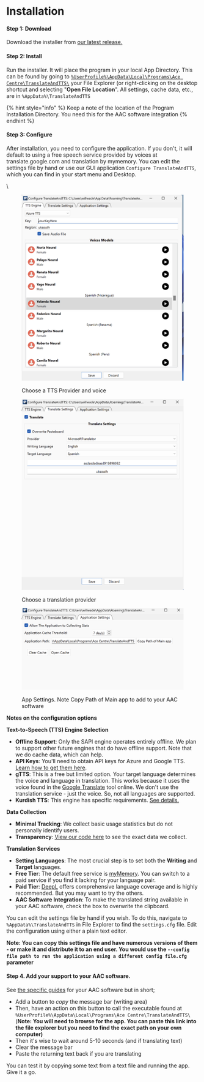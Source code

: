 # Installation

#### Step 1: Download

Download the installer from [our latest release.](https://github.com/AceCentre/AACSpeakHelper/releases/latest/download/AACSpeakHelper.exe)

#### Step 2: Install

Run the installer. It will place the program in your local App Directory. This can be found by going to [`%UserProfile%\AppData\Local\Programs\Ace Centre\TranslateAndTTS\`](file:///%UserProfile%/AppData/Local/Programs/TranslateAndTTS) your File Explorer (or right-clicking on the desktop shortcut and selecting "**Open File Location**". All settings, cache data, etc., are in `%AppData%\TranslateAndTTS`

{% hint style="info" %}
Keep a note of the location of the Program Installation Directory. You need this for the AAC software integration
{% endhint %}

#### Step 3: Configure

After installation, you need to configure the application. If you don't, it will default to using a free speech service provided by voices at translate.google.com and translation by mymemory. You can edit the settings file by hand or use our GUI application `Configure TranslateAndTTS`, which you can find in your start menu and Desktop.

\


<figure><img src=".gitbook/assets/Screenshot 2023-10-20 at 17.26.52.png" alt=""><figcaption><p>Choose a TTS Provider and voice</p></figcaption></figure>

<figure><img src=".gitbook/assets/Screenshot 2023-10-20 at 17.26.59 (2).png" alt=""><figcaption><p>Choose a translation provider</p></figcaption></figure>

<figure><img src=".gitbook/assets/App Settings.png" alt=""><figcaption><p>App Settings. Note Copy Path of Main app to add to your AAC software</p></figcaption></figure>

**Notes on the configuration options**

**Text-to-Speech (TTS) Engine Selection**

* **Offline Support**: Only the SAPI engine operates entirely offline. We plan to support other future engines that do have offline support. Note that we do cache data, which can help.&#x20;
* **API Keys**: You'll need to obtain API keys for Azure and Google TTS. [Learn how to get them here](getting-keys-for-azure-or-google.md).
* **gTTS**: This is a free but limited option. Your target language determines the voice and language in translation. This works because it uses the voice found in the [Google Translate](https://translate.google.com) tool online. We don't use the translation service - just the voice. So, not all languages are supported.
* **Kurdish TTS**: This engine has specific requirements. [See details.](specific-notes-on-kurdish-tts.md)

**Data Collection**

* **Minimal Tracking**: We collect basic usage statistics but do not personally identify users.
* **Transparency**: [View our code here](https://github.com/AceCentre/TranslateAndTTS/blob/05e1f68e287ef5a653aaeb2e21d2e89f4f7a3d85/utils.py#L271) to see the exact data we collect.

**Translation Services**

* **Setting Languages**: The most crucial step is to set both the **Writing** and **Target** languages.
* **Free Tier**: The default free service is [myMemory](http://mymemory.translated.net). You can switch to a paid service if you find it lacking for your language pair.
* **Paid Tier**: [DeepL](https://www.deepl.com/translator) offers comprehensive language coverage and is highly recommended. But you may want to try the others.
* **AAC Software Integration**: To make the translated string available in your AAC software, check the box to overwrite the clipboard.

You can edit the settings file by hand if you wish. To do this, navigate to `%AppData%\TranslateAndTTS` in File Explorer to find the `settings.cfg` file. Edit the configuration using either a plain text editor.

**Note: You can copy this settings file and have numerous versions of them - or make it and distribute it to an end user. You would use the `--config file path to run the application using a different config file.cfg` parameter**

#### Step 4. Add your support to your AAC software.

See [the specific guides](aac-guides.md) for your AAC software  but in short;

* Add a button to _copy_ the message bar (writing area)
* Then, have an action on this button to call the executable found at `%UserProfile%\AppData\Local\Programs\Ace Centre\TranslateAndTTS\` (**Note: You will need to browse for the app. You can paste this link into the file explorer but you need to find the exact path on your own computer)**
* Then it's wise to wait around 5-10 seconds (and if translating text)
* Clear the message bar
* Paste the returning text back if you are translating

You can test it by copying some text from a text file and running the app. Give it a go.
